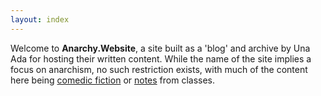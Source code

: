 ```yaml
---
layout: index
---
```


Welcome to **Anarchy.Website**, a site built as a 'blog' and archive by Una
Ada for hosting their written content. While the name of
the site implies a focus on anarchism, no such restriction exists, with much of
the content here being [comedic fiction][10] or [notes][11] from classes.

[10]: /tag/#comedy
[11]: /tag/#notes
